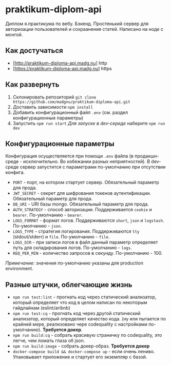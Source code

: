 # praktikum-diplom-api

Диплом я.практикума по вебу. Бэкенд.
Простенький сервер для авторизации пользователей и сохраанения статей.
Написано на ноде с монгой.

## Как достучаться

* [http://praktikum-diploma-api.madg.nu] http
* [https://praktikum-diploma-api.madg.nu] https

## Как развернуть

1. Склонировать репозиторий `git clone https://github.com/madgnu/praktikum-diploma-api.git`
2. Доставить зависимости `npm install`
3. Добавить конфигурационный файл `.env` (см. раздел конфигурационные параметры)
4. Запустить `npm run start`
*Для запуске в dev-середе* наберите `npm run dev`

## Конфигурационные параметры

Конфигурация осуществляется при помощи `.env` файла (в продакшн-среде - исключительно. Во избежании разных неприятностей).
В dev-среде сервер запустится с параметрами по-умолчанию при отсутствии конфига.

* `PORT` - порт, на котором стартует сервер. Обязательный параметр для прода.
* `JWT_SECRET` - секрет для шифрования токенов аутентификации. Обязательный параметр для прода.
* `DB_URI` - URI базы mongo. Обязательный параметр для прода.
* `AUTH_STRATEGY` - способ авторизации. Поддерживается `cookie` и `bearer`. По-умолчанию - `bearer`.
* `LOGS_FORMAT` - формат логов. Поддерживаются `short`, `json` и `logstash`. По-умолчанию - `json`.
* `LOGS_TYPE` - стратегия логирования. Поддерживаются `tty` (stdout/stderr) и `file`. По-умолчанию - `file`.
* `LOGS_DIR` - при записи логов в файл данный параметр определяет путь для складирования логов. По-умолчанию - `logs`.
* `REQ_PER_MIN` - количество запросов в секунду. По-умолчанию - 100.

*Примечание:* значения по-умолчанию указаны для production environment.

## Разные штучки, облегчающие жизнь

* `npm run test:lint` - прогнать код через статический анализатор, который определяет что код в целом написан по некоторым гайдлайнам (eslint/aribnb)
* `npm run test:cq` - прогнать код через другой статический анализатор, который определяет качество кода. (ну или пытается по крайней мере, реализовано чере codequality с настройками по-умолчанию). **Требуется докер**.
* `npm run build:cq` - собрать красивую страничку по codequality, это легче, чем ломать глаза об json.
* `npm run build:image` - собрать докер-образ. **Требуется докер**
* `docker-compose build && docker-compose up` - если очень лениво. Упаковывает приложение и стартует его экземпляр с базой.
